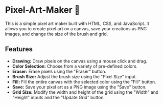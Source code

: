 # Pixel-Art-Maker 🎨
This is a simple pixel art maker built with HTML, CSS, and JavaScript. It allows you to create pixel art on a canvas, save your creations as PNG images, and change the size of the brush and grid.

## Features

- **Drawing:** Draw pixels on the canvas using a mouse click and drag.
- **Color Selection:** Choose from a variety of pre-defined colors.
- **Eraser:**  Erase pixels using the "Eraser" button.
- **Brush Size:**  Adjust the brush size using the "Pixel Size" input.
- **Fill:** Fill the entire canvas with the selected color using the "Fill" button.
- **Save:** Save your pixel art as a PNG image using the "Save" button.
- **Grid Size:** Modify the width and height of the grid using the "Width" and "Height" inputs and the "Update Grid" button.
